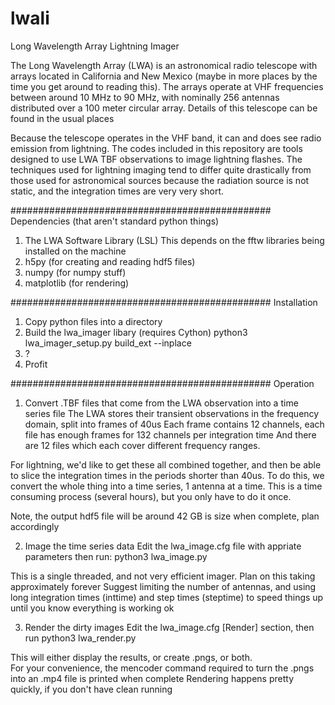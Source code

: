 # lwali
Long Wavelength Array Lightning Imager

The Long Wavelength Array (LWA) is an astronomical radio telescope with arrays located in California and New Mexico 
(maybe in more places by the time you get around to reading this).  The arrays operate at VHF frequencies between around 
10 MHz to 90 MHz, with nominally 256 antennas distributed over a 100 meter circular array.  Details of this telescope 
can be found in the usual places

Because the telescope operates in the VHF band, it can and does see radio emission from lightning.  The codes included 
in this repository are tools designed to use LWA TBF observations to image lightning flashes.  The techniques used for 
lightning imaging tend to differ quite drastically from those used for astronomical sources because the radiation source 
is not static, and the integration times are very very short.


###############################################
Dependencies (that aren't standard python things)

1. The LWA Software Library (LSL)
   This depends on the fftw libraries being installed on the machine
2. h5py (for creating and reading hdf5 files)
3. numpy (for numpy stuff)
4. matplotlib (for rendering)

###############################################
Installation

1. Copy python files into a directory
2. Build the lwa_imager libary (requires Cython)
   python3 lwa_imager_setup.py build_ext --inplace
3. ?
4. Profit 

###############################################
Operation

1. Convert .TBF files that come from the LWA observation into a time series file
The LWA stores their transient observations in the frequency domain, split into frames of 40us
Each frame contains 12 channels, each file has enough frames for 132 channels per integration time
And there are 12 files which each cover different frequency ranges.

For lightning, we'd like to get these all combined together, and then be able to slice the 
integration times in the periods shorter than 40us.  To do this, we convert the whole thing into a
time series, 1 antenna at a time.  This is a time consuming process (several hours), but you only 
have to do it once.  

Note, the output hdf5 file will be around 42 GB is size when complete, plan accordingly

2. Image the time series data
Edit the lwa_image.cfg file with appriate parameters then run:
python3 lwa_image.py

This is a single threaded, and not very efficient imager.  Plan on this taking approximately forever
Suggest limiting the number of antennas, and using long integration times (inttime) and step times (steptime)
to speed things up until you know everything is working ok

3. Render the dirty images
Edit the lwa_image.cfg [Render] section, then run
python3 lwa_render.py

This  will either display the results, or create .pngs, or both.  
For your convenience, the mencoder command required to turn the .pngs into an .mp4 file is printed when complete
Rendering happens pretty quickly, if you don't have clean running